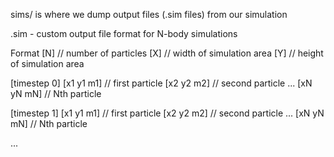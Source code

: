 sims/ is where we dump output files (.sim files) from our simulation

.sim - custom output file format for N-body simulations

Format
[N] // number of particles
[X] // width of simulation area
[Y] // height of simulation area

[timestep 0]
[x1 y1 m1] // first particle
[x2 y2 m2] // second particle
...
[xN yN mN] // Nth particle

[timestep 1]
[x1 y1 m1] // first particle
[x2 y2 m2] // second particle
...
[xN yN mN] // Nth particle

...